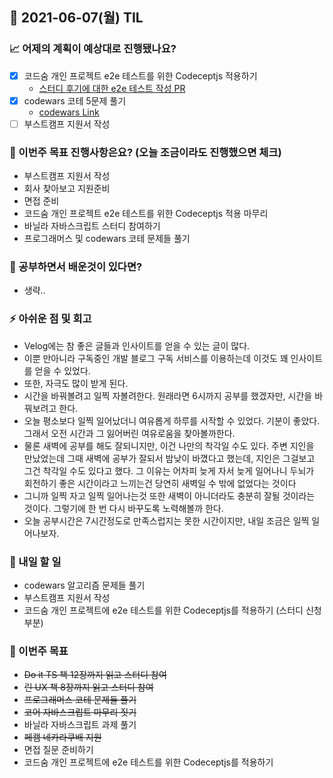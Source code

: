 ## 📆 2021-06-07(월) TIL

### 📈 어제의 계획이 예상대로 진행됐나요?
- [x] 코드숨 개인 프로젝트 e2e 테스트를 위한 Codeceptjs 적용하기
  - [스터디 후기에 대한 e2e 테스트 작성 PR](https://github.com/CodeSoom/ConStu/pull/199)
- [x] codewars 코테 5문제 풀기
  - [codewars Link](https://github.com/saseungmin/daily_coding_dojo/tree/master/codewars)
- [ ] 부스트캠프 지원서 작성

### 🦄 이번주 목표 진행사항은요? (오늘 조금이라도 진행했으면 체크)
- 부스트캠프 지원서 작성
- 회사 찾아보고 지원준비
- 면접 준비
- 코드숨 개인 프로젝트 e2e 테스트를 위한 Codeceptjs 적용 마무리
- 바닐라 자바스크립트 스터디 참여하기
- 프로그래머스 및 codewars 코테 문제들 풀기

### 🤔 공부하면서 배운것이 있다면?
- 생략..

### ⚡ 아쉬운 점 및 회고
- Velog에는 참 좋은 글들과 인사이트를 얻을 수 있는 글이 많다.
- 이뿐 만아니라 구독중인 개발 블로그 구독 서비스를 이용하는데 이것도 꽤 인사이트를 얻을 수 있었다.
- 또한, 자극도 많이 받게 된다.
- 시간을 바꿔볼려고 일찍 자볼려한다. 원래라면 6시까지 공부를 했겠자만, 시간을 바꿔보려고 한다.
- 오늘 평소보다 일찍 일어났더니 여유롭게 하루를 시작할 수 있었다. 기분이 좋았다. 그래서 오전 시간과 그 잃어버린 여유로움을 찾아볼까한다.
- 물론 새벽에 공부를 해도 잘되니지만, 이건 나만의 착각일 수도 있다. 주변 지인을 만났었는데 그때 새벽에 공부가 잘되서 밤낮이 바꼈다고 했는데, 지인은 그걸보고 그건 착각일 수도 있다고 했다. 그 이유는 어차피 늦게 자서 늦게 일어나니 두뇌가 회전하기 좋은 시간이라고 느끼는건 당연히 새벽일 수 밖에 없었다는 것이다
- 그니까 일찍 자고 일찍 일어나는것 또한 새벽이 아니더라도 충분히 잘될 것이라는 것이다. 그렇기에 한 번 다시 바꾸도록 노력해볼까 한다.
- 오늘 공부시간은 7시간정도로 만족스럽지는 못한 시간이지만, 내일 조금은 일찍 일어나보자.

### 🚀 내일 할 일
- codewars 알고리즘 문제들 풀기
- 부스트캠프 지원서 작성
- 코드숨 개인 프로젝트에 e2e 테스트를 위한 Codeceptjs를 적용하기 (스터디 신청 부분)

### 🎯 이번주 목표
- ~~Do it TS 책 12장까지 읽고 스터디 참여~~
- ~~린 UX 책 8장까지 읽고 스터디 참여~~
- ~~프로그래머스 코테 문제들 풀기~~
- ~~코어 자바스크립트 마무리 짓기~~
- 바닐라 자바스크립트 과제 풀기
- ~~페캠 네카라쿠배 지원~~
- 면접 질문 준비하기
- 코드숨 개인 프로젝트에 e2e 테스트를 위한 Codeceptjs를 적용하기
